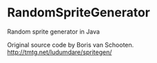 RandomSpriteGenerator
=====================

Random sprite generator in Java

Original source code by Boris van Schooten.
http://tmtg.net/ludumdare/spritegen/
